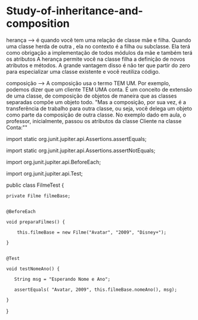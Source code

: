 # Study-of-inheritance-and-composition

herança --> é quando você tem uma relação de classe mãe e filha. Quando uma classe herda de outra , ela no contexto é a filha ou subclasse. Ela terá como obrigação a implementação de todos módulos da mãe e também terá os atributos A herança permite você na classe filha a definição de novos atributos e métodos. A grande vantagem disso é não ter que partir do zero para especializar uma classe existente e você reutiliza código.

composição --> A composição usa o termo TEM UM. Por exemplo, podemos dizer que um cliente TEM UMA conta. É um conceito de extensão de uma classe, de composição de objetos de maneira que as classes separadas compõe um objeto todo.
"Mas a composição, por sua vez, é a transferência de trabalho para outra classe, ou seja, você delega um objeto como parte da composição de outra classe. No exemplo dado em aula, o professor, inicialmente, passou os atributos da classe Cliente na classe Conta:""



import static org.junit.jupiter.api.Assertions.assertEquals;

import static org.junit.jupiter.api.Assertions.assertNotEquals;


import org.junit.jupiter.api.BeforeEach;

import org.junit.jupiter.api.Test;


public class FilmeTest {


    private Filme filmeBase;


    @BeforeEach

    void preparaFilmes() {

        this.filmeBase = new Filme("Avatar", "2009", "Disney+");

    }


    @Test

    void testNomeAno() {

       String msg = "Esperando Nome e Ano";

       assertEquals( "Avatar, 2009", this.filmeBase.nomeAno(), msg);

    }

}
